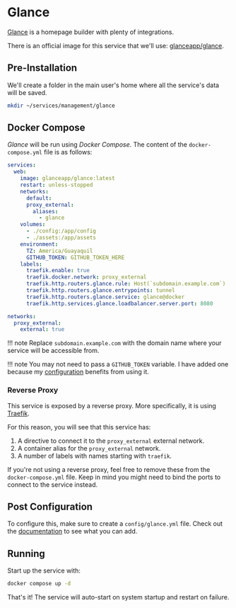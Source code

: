 # Glance

[Glance](https://github.com/glanceapp/glance) is a homepage builder with plenty of integrations.

There is an official image for this service that we'll use: [glanceapp/glance](https://hub.docker.com/r/glanceapp/glance).

## Pre-Installation

We'll create a folder in the main user's home where all the service's data will be saved.

```bash
mkdir ~/services/management/glance
```

## Docker Compose

*Glance* will be run using *Docker Compose*. The content of the `docker-compose.yml` file is as follows:

```yaml
services:
  web:
    image: glanceapp/glance:latest
    restart: unless-stopped
    networks:
      default:
      proxy_external:
        aliases:
          - glance
    volumes:
      - ./config:/app/config
      - ./assets:/app/assets
    environment:
      TZ: America/Guayaquil
      GITHUB_TOKEN: GITHUB_TOKEN_HERE
    labels:
      traefik.enable: true
      traefik.docker.network: proxy_external
      traefik.http.routers.glance.rule: Host(`subdomain.example.com`)
      traefik.http.routers.glance.entrypoints: tunnel
      traefik.http.routers.glance.service: glance@docker
      traefik.http.services.glance.loadbalancer.server.port: 8080

networks:
  proxy_external:
    external: true
```

!!! note
    Replace `subdomain.example.com` with the domain name where your service will be accessible from.

!!! note
    You may not need to pass a `GITHUB_TOKEN` variable. I have added one because my [configuration](https://github.com/glanceapp/glance/blob/main/docs/configuration.md#token) benefits from using it.

### Reverse Proxy

This service is exposed by a reverse proxy. More specifically, it is using [Traefik](../networking/traefik.md).

For this reason, you will see that this service has:

1. A directive to connect it to the `proxy_external` external network.
2. A container alias for the `proxy_external` network.
3. A number of labels with names starting with `traefik`.

If you're not using a reverse proxy, feel free to remove these from the `docker-compose.yml` file.
Keep in mind you might need to bind the ports to connect to the service instead.

## Post Configuration

To configure this, make sure to create a `config/glance.yml` file. Check out the [documentation](https://github.com/glanceapp/glance/blob/main/docs/configuration.md) to see what you can add.

## Running

Start up the service with:

```bash
docker compose up -d
```

That's it! The service will auto-start on system startup and restart on failure.
